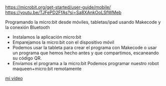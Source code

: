 
https://microbit.org/get-started/user-guide/mobile/ https://youtu.be/TJFePD2FfAs?si=Sa8XAnkOoLSfWMeb

Programando la micro:bit desde móviles, tabletas/ipad usando Makecode y la conexión Bluetooth 
* Instalamos la aplicación micro:bit
* Emparejamos la micro:bit con el dispositivo móvil 
* Podemos usar la tableta para crear el programa con Makecode o usar un programa que hemos hecho antes y que compartimos, escaneando su código QR. 
* Enviamos el programa a la micro:bit Podemos programar nuestro robot maqueen+micro:bit remotamente

[mi vídeo](https://youtu.be/TJFePD2FfAs?si=Sa8XAnkOoLSfWMeb)
